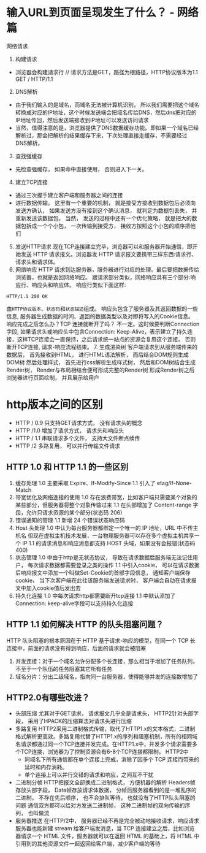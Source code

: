 # 输入URL到页面呈现发生了什么？ - 网络篇
网络请求
1. 构建请求
- 浏览器会构建请求行
// 请求方法是GET，路径为根路径，HTTP协议版本为1.1
GET / HTTP/1.1
2. DNS解析
- 由于我们输入的是域名，而域名无法被计算机识别， 所以我们需要把这个域名转换成对应的IP地址，这个时候发送端会把域名传给DNS，然后dns把对应的IP地址传回，然后发送端接收到IP地址可以发送访问请求
- 当然，值得注意的是，浏览器提供了DNS数据缓存功能。即如果一个域名已经解析过，那会把解析的结果缓存下来，下次处理直接走缓存，不需要经过 DNS解析。
3. 查找强缓存
- 先检查强缓存， 如果命中直接使用， 否则进入下一关。 
4. 建立TCP连接 
- 通过三次握手建立客户端和服务器之间的连接
- 进行数据传输。 这里有一个重要的机制， 就是接受方接收到数据包后必须向发送方确认， 如果发送方没有接到这个确认消息， 就判定为数据包丢失， 并重新发送该数据包。 当然， 发送的过程中还有一个优化策略， 就是把大的数据包拆成一个个小包， 一次传输到接受方， 接收方按照这个小包的顺序把他们
5. 发送HTTP请求
现在TCP连接建立完毕，浏览器可以和服务器开始通信，即开始发送 HTTP 请求报文。浏览器发 HTTP 请求报文要携带三样东西:请求行、请求头和请求体。
6. 网络响应
HTTP 请求到达服务器，服务器进行对应的处理。最后要把数据传给浏览器，也就是返回网络响应。
跟请求部分类似，网络响应具有三个部分:响应行、响应头和响应体。
响应行类似下面这样:
```
HTTP/1.1 200 OK
```
由`HTTP协议版本`、`状态码`和`状态描述`组成。
响应头包含了服务器及其返回数据的一些信息, 服务器生成数据的时间、返回的数据类型以及对即将写入的Cookie信息。
响应完成之后怎么办？TCP 连接就断开了吗？
不一定。这时候要判断Connection字段, 如果请求头或响应头中包含Connection: Keep-Alive，表示建立了持久连接，这样TCP连接会一直保持，之后请求统一站点的资源会复用这个连接。
否则断开TCP连接, 请求-响应流程结束。
7. 生成渲染树
客户端请求到从服务端传来的数据后， 首先接收到HTML， 进行HTML语法解析， 而后结合DOM规则生成DOM树
然后处理样式， 首先进行css解析生成样式树， 然后和DOM树结合生成Render树， Render与布局相结合便可形成完整的Render树
形成Render树之后浏览器进行页面绘制， 并且展示给用户

# http版本之间的区别
- HTTP / 0.9 只支持GET请求方式， 没有请求头的概念
- HTTP /1.0 增加了请求方式， 请求头和响应头 
- HTTP / 1.1 串联请求多个文件， 支持大文件断点续传
- HTTP /2 多路复用， 可以并行传输文件请求
## HTTP 1.0 和 HTTP 1.1 的一些区别
1. 缓存处理
   1.0 主要采取 Expire、If-Modify-Since
   1.1 引入了 etag/If-None-Match
2. 带宽优化及网络连接的使用
   1.0 存在浪费带宽，比如客户端只需要某个对象的某些部分，但服务器将整个对象传输过来
   1.1 在头部增加了 Content-range 字段，允许只请求资源的某个部分(状态码 206)
3. 错误通知的管理
   1.1 新增 24 个错误状态响应码
4. Host 头处理
   1.0 中认为每台服务器都绑定一个唯一的 IP 地址，URL 中不传主机名
   但现在虚拟主机技术发展，一台物理服务器可以存在多个虚拟主机共享一个 IP
   1.1 的请求消息和响应消息都支持 HOST 头域，如果没有会报错(状态码 400)
5. 状态管理
   1.0 中由于http是无状态协议， 导致在请求数据后服务端无法记住用户， 每次请求数据都需要登录之类的操作
   1.1 中引入cookie， 可以在请求数据后响应报文中添加一个叫做Set-Cookie的首部字段信息， 通知客户端保存cookie， 当下次客户端在此往该服务端发送请求时， 客户端会自动在请求报文中加入cookie值后发出去
6. 持久化连接
   1.0 中每次请求http都需要断开tcp连接
   1.1 中默认添加了Connection: keep-alive字段可以支持持久化连接
## HTTP 1.1 如何解决 HTTP 的队头阻塞问题？
HTTP 队头阻塞的根本原因在于 HTTP 基于请求-响应的模型，在同一个 TCP 长连接中，前面的请求没有得到响应，后面的请求就会被阻塞
1. 并发连接：对于一个域名允许分配多个长连接，那么相当于增加了任务队列，不至于一个队伍的任务阻塞其它所有任务
2. 域名分片：分出二级域名，指向同一台服务器，使得能够并发的连接数增加了
## HTTP2.0有哪些改进？
- 头部压缩
  尤其对于GET请求， 请求报文几乎全是请求头， HTTP2针对头部字段， 采用了HPACK的压缩算法对请求头进行压缩
- 多路复用
  HTTP2采用二进制格式传输，取代了HTTP1.x的文本格式，二进制格式解析更高效。多路复用代替了HTTP1.x的序列和阻塞机制，所有的相同域名请求都通过同一个TCP连接并发完成。在HTTP1.x中，并发多个请求需要多个TCP连接，浏览器为了控制资源会有6-8个TCP连接都限制。
  HTTP2中
  - 同域名下所有通信都在单个连接上完成，消除了因多个 TCP 连接而带来的延时和内存消耗。
  - 单个连接上可以并行交错的请求和响应，之间互不干扰
- 二进制分帧
  HTTP把报文全部换成二进制格式， 方便机器的解析
  Headers帧存放头部字段， Data帧存放请求体数据， 分帧后服务器看到的是一堆乱序的二进制， 不存在先后顺序， 也不会排队等待， 也就没有了HTTP队头阻塞的问题
  通信双方都可以给对方发送二进制帧， 这种二进制帧的双向传输的序列， 也叫做流
- 服务器推送
  在HTTP/2中， 服务器已经不再是完全被动地接收请求，响应请求
  服务器也能新建 stream 给客户端发消息，当 TCP 连接建立之后，比如浏览器请求一个 HTML 文件，服务器就可以在返回 HTML 的基础上，将 HTML 中引用到的其他资源文件一起返回给客户端，减少客户端的等待
  